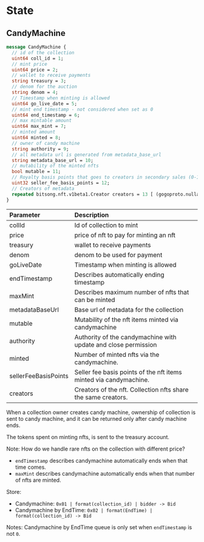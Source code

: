 # State

## CandyMachine

```protobuf
message CandyMachine {
  // id of the collection
  uint64 coll_id = 1;
  // mint price
  uint64 price = 2;
  // wallet to receive payments
  string treasury = 3;
  // denom for the auction
  string denom = 4;
  // Timestamp when minting is allowed
  uint64 go_live_date = 5;
  // mint end timestamp - not considered when set as 0
  uint64 end_timestamp = 6;
  // max mintable amount
  uint64 max_mint = 7;
  // minted amount
  uint64 minted = 8;
  // owner of candy machine
  string authority = 9;
  // all metadata url is generated from metadata_base_url
  string metadata_base_url = 10;
  // mutability of the minted nfts
  bool mutable = 11;
  // Royalty basis points that goes to creators in secondary sales (0-10000)
  uint32 seller_fee_basis_points = 12;
  // Creators of metadata
  repeated bitsong.nft.v1beta1.Creator creators = 13 [ (gogoproto.nullable) = false ];
}
```

| Parameter            | Description                                                       |
| :------------------- | :---------------------------------------------------------------- |
| collId               | Id of collection to mint                                          |
| price                | price of nft to pay for minting an nft                            |
| treasury             | wallet to receive payments                                        |
| denom                | denom to be used for payment                                      |
| goLiveDate           | Timestamp when minting is allowed                                 |
| endTimestamp         | Describes automatically ending timestamp                          |
| maxMint              | Describes maximum number of nfts that can be minted               |
| metadataBaseUrl      | Base url of metadata for the collection                           |
| mutable              | Mutability of the nft items minted via candymachine               |
| authority            | Authority of the candymachine with update and close permission    |
| minted               | Number of minted nfts via the candymachine.                       |
| sellerFeeBasisPoints | Seller fee basis points of the nft items minted via candymachine. |
| creators             | Creators of the nft. Collection nfts share the same creators.     |

When a collection owner creates candy machine, ownership of collection is sent to candy machine, and it can be returned only after candy machine ends.

The tokens spent on minting nfts, is sent to the treasury account.

Note: How do we handle rare nfts on the collection with different price?

- `endTimestamp` describes candymachine automatically ends when that time comes.
- `maxMint` describes candymachine automatically ends when that number of nfts are minted.

Store:

- Candymachine: `0x01 | format(collection_id) | bidder -> Bid`
- Candymachine by EndTime: `0x02 | format(EndTime) | format(collection_id) -> Bid`

Notes: Candymachine by EndTime queue is only set when `endTimestamp` is not `0`.
